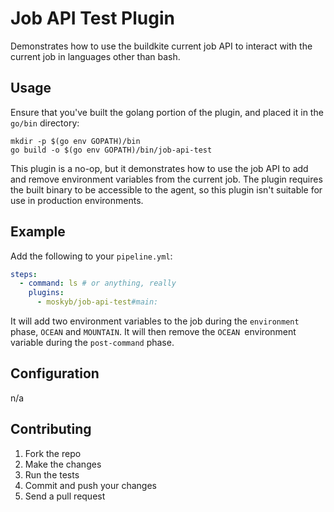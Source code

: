 # Job API Test Plugin

Demonstrates how to use the buildkite current job API to interact with the current job in languages other than bash.

## Usage

Ensure that you've built the golang portion of the plugin, and placed it in the `go/bin` directory:

```shell
mkdir -p $(go env GOPATH)/bin
go build -o $(go env GOPATH)/bin/job-api-test
```

This plugin is a no-op, but it demonstrates how to use the job API to add and remove environment variables from the current job. The plugin requires the built binary to be accessible to the agent, so this plugin isn't suitable for use in production environments.

## Example

Add the following to your `pipeline.yml`:

```yml
steps:
  - command: ls # or anything, really
    plugins:
      - moskyb/job-api-test#main:
```

It will add two environment variables to the job during the `environment` phase, `OCEAN` and `MOUNTAIN`. It will then remove the `OCEAN `environment variable during the `post-command` phase.

## Configuration
n/a

## Contributing

1. Fork the repo
2. Make the changes
3. Run the tests
4. Commit and push your changes
5. Send a pull request

